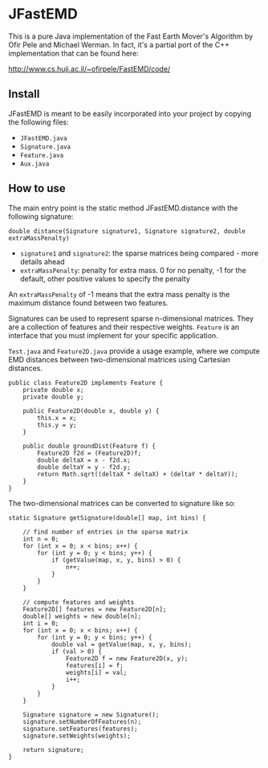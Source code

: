 JFastEMD
========

This is a pure Java implementation of the Fast Earth Mover's Algorithm by Ofir Pele and Michael Werman. In fact, it's a partial port of the C++ implementation that can be found here:

http://www.cs.huji.ac.il/~ofirpele/FastEMD/code/

Install
-------

JFastEMD is meant to be easily incorporated into your project by copying the following files:

* `JFastEMD.java`
* `Signature.java`
* `Feature.java`
* `Aux.java`

How to use
----------

The main entry point is the static method JFastEMD.distance with the following signature:

    double distance(Signature signature1, Signature signature2, double extraMassPenalty)
    
* `signature1` and `signature2`: the sparse matrices being compared - more details ahead
* `extraMassPenalty`: penalty for extra mass. 0 for no penalty, -1 for the default, other positive values to specify the penalty

An `extraMassPenalty` of -1 means that the extra mass penalty is the maximum distance found between two features.

Signatures can be used to represent sparse n-dimensional matrices. They are a collection of features and their respective weights. `Feature` is an interface that you must implement for your specific application.

`Test.java` and `Feature2D.java` provide a usage example, where we compute EMD distances between two-dimensional matrices using Cartesian distances.

	public class Feature2D implements Feature {
    	private double x;
    	private double y;

    	public Feature2D(double x, double y) {
        	this.x = x;
        	this.y = y;
    	}
    
    	public double groundDist(Feature f) {
        	Feature2D f2d = (Feature2D)f;
        	double deltaX = x - f2d.x;
        	double deltaY = y - f2d.y;
        	return Math.sqrt((deltaX * deltaX) + (deltaY * deltaY));
    	}
	}

The two-dimensional matrices can be converted to signature like so:

	static Signature getSignature(double[] map, int bins) {

		// find number of entries in the sparse matrix
        int n = 0;
        for (int x = 0; x < bins; x++) {
            for (int y = 0; y < bins; y++) {
                if (getValue(map, x, y, bins) > 0) {
                    n++;
                }
            }
    	}
        
    	// compute features and weights
    	Feature2D[] features = new Feature2D[n];
        double[] weights = new double[n];
        int i = 0;
        for (int x = 0; x < bins; x++) {
            for (int y = 0; y < bins; y++) {
                double val = getValue(map, x, y, bins);
                if (val > 0) {
                    Feature2D f = new Feature2D(x, y);
                    features[i] = f;
                    weights[i] = val;
                    i++;
                }
            }
        }

        Signature signature = new Signature();
        signature.setNumberOfFeatures(n);
        signature.setFeatures(features);
        signature.setWeights(weights);

        return signature;
    }